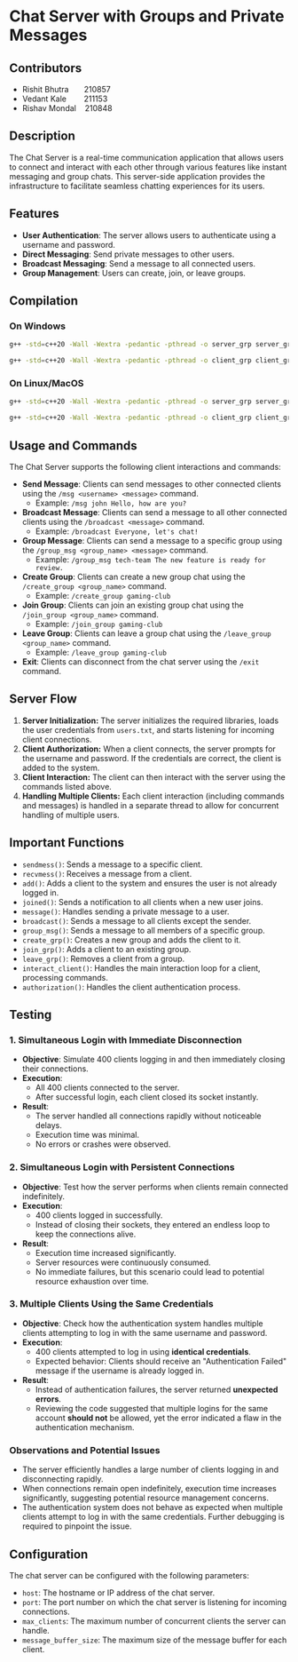 # Chat Server with Groups and Private Messages 

## Contributors
- Rishit Bhutra&nbsp;&nbsp;&nbsp;&nbsp;&nbsp;&nbsp;&nbsp;210857
- Vedant Kale&nbsp;&nbsp;&nbsp;&nbsp;&nbsp;&nbsp;&nbsp;&nbsp;211153
- Rishav Mondal &nbsp;&nbsp;&nbsp;210848

## Description
The Chat Server is a real-time communication application that allows users to connect and interact with each other through various features like instant messaging and group chats. This server-side application provides the infrastructure to facilitate seamless chatting experiences for its users.

## Features

- **User Authentication**: The server allows users to authenticate using a username and password.
- **Direct Messaging**: Send private messages to other users.
- **Broadcast Messaging**: Send a message to all connected users.
- **Group Management**: Users can create, join, or leave groups.


## Compilation

### On Windows
```bash
g++ -std=c++20 -Wall -Wextra -pedantic -pthread -o server_grp server_grp.cpp -lws2_32
```
```bash
g++ -std=c++20 -Wall -Wextra -pedantic -pthread -o client_grp client_grp.cpp -lws2_32
```
### On Linux/MacOS
```bash
g++ -std=c++20 -Wall -Wextra -pedantic -pthread -o server_grp server_grp.cpp
```
```bash
g++ -std=c++20 -Wall -Wextra -pedantic -pthread -o client_grp client_grp.cpp
```

## Usage and Commands
The Chat Server supports the following client interactions and commands:
- **Send Message**: Clients can send messages to other connected clients using the `/msg <username> <message>` command.
  - Example: `/msg john Hello, how are you?`
- **Broadcast Message**: Clients can send a message to all other connected clients using the `/broadcast <message>` command.
  - Example: `/broadcast Everyone, let's chat!`
- **Group Message**: Clients can send a message to a specific group using the `/group_msg <group_name> <message>` command.
  - Example: `/group_msg tech-team The new feature is ready for review.`
- **Create Group**: Clients can create a new group chat using the `/create_group <group_name>` command.
  - Example: `/create_group gaming-club`
- **Join Group**: Clients can join an existing group chat using the `/join_group <group_name>` command.
  - Example: `/join_group gaming-club`
- **Leave Group**: Clients can leave a group chat using the `/leave_group <group_name>` command.
  - Example: `/leave_group gaming-club`
- **Exit**: Clients can disconnect from the chat server using the `/exit` command.


## Server Flow
1. **Server Initialization:** The server initializes the required libraries, loads the user credentials from `users.txt`, and starts listening for incoming client connections.
2. **Client Authorization:** When a client connects, the server prompts for the username and password. If the credentials are correct, the client is added to the system.
3. **Client Interaction:** The client can then interact with the server using the commands listed above.
4. **Handling Multiple Clients:** Each client interaction (including commands and messages) is handled in a separate thread to allow for concurrent handling of multiple users.


## Important Functions
- `sendmess()`: Sends a message to a specific client.
- `recvmess()`: Receives a message from a client.
- `add()`: Adds a client to the system and ensures the user is not already logged in.
- `joined()`: Sends a notification to all clients when a new user joins.
- `message()`: Handles sending a private message to a user.
- `broadcast()`: Sends a message to all clients except the sender.
- `group_msg()`: Sends a message to all members of a specific group.
- `create_grp()`: Creates a new group and adds the client to it.
- `join_grp()`: Adds a client to an existing group.
- `leave_grp()`: Removes a client from a group.
- `interact_client()`: Handles the main interaction loop for a client, processing commands.
- `authorization()`: Handles the client authentication process.

## Testing

### 1. Simultaneous Login with Immediate Disconnection  
- **Objective**: Simulate 400 clients logging in and then immediately closing their connections.  
- **Execution**:  
  - All 400 clients connected to the server.  
  - After successful login, each client closed its socket instantly.  
- **Result**:  
  - The server handled all connections rapidly without noticeable delays.  
  - Execution time was minimal.  
  - No errors or crashes were observed.  

### 2. Simultaneous Login with Persistent Connections  
- **Objective**: Test how the server performs when clients remain connected indefinitely.  
- **Execution**:  
  - 400 clients logged in successfully.  
  - Instead of closing their sockets, they entered an endless loop to keep the connections alive.  
- **Result**:  
  - Execution time increased significantly.  
  - Server resources were continuously consumed.  
  - No immediate failures, but this scenario could lead to potential resource exhaustion over time.  

### 3. Multiple Clients Using the Same Credentials  
- **Objective**: Check how the authentication system handles multiple clients attempting to log in with the same username and password.  
- **Execution**:  
  - 400 clients attempted to log in using **identical credentials**.  
  - Expected behavior: Clients should receive an "Authentication Failed" message if the username is already logged in.  
- **Result**:  
  - Instead of authentication failures, the server returned **unexpected errors**.  
  - Reviewing the code suggested that multiple logins for the same account **should not** be allowed, yet the error indicated a flaw in the authentication mechanism.  

### Observations and Potential Issues  
- The server efficiently handles a large number of clients logging in and disconnecting rapidly.  
- When connections remain open indefinitely, execution time increases significantly, suggesting potential resource management concerns.  
- The authentication system does not behave as expected when multiple clients attempt to log in with the same credentials. Further debugging is required to pinpoint the issue. 

## Configuration
The chat server can be configured with the following parameters:
- `host`: The hostname or IP address of the chat server.
- `port`: The port number on which the chat server is listening for incoming connections.
- `max_clients`: The maximum number of concurrent clients the server can handle.
- `message_buffer_size`: The maximum size of the message buffer for each client.

